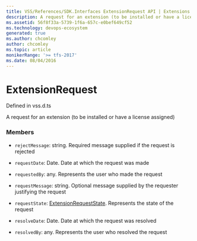 ```yaml
---
title: VSS/References/SDK.Interfaces ExtensionRequest API | Extensions for Azure DevOps Services
description: A request for an extension (to be installed or have a license assigned)
ms.assetid: 56f8f33a-5739-1f6a-657c-e0bef649cf52
ms.technology: devops-ecosystem
generated: true
ms.author: chcomley
author: chcomley
ms.topic: article
monikerRange: '>= tfs-2017'
ms.date: 08/04/2016
---
```


# ExtensionRequest

Defined in vss.d.ts


A request for an extension (to be installed or have a license assigned) 

### Members

* `rejectMessage`: string. Required message supplied if the request is rejected

* `requestDate`: Date. Date at which the request was made

* `requestedBy`: any. Represents the user who made the request

* `requestMessage`: string. Optional message supplied by the requester justifying the request

* `requestState`: [ExtensionRequestState](../../../VSS/References/SDK_Interfaces/ExtensionRequestState.md). Represents the state of the request

* `resolveDate`: Date. Date at which the request was resolved

* `resolvedBy`: any. Represents the user who resolved the request


